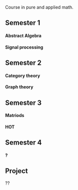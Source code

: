 Course in pure and applied math.

## Semester 1

#### Abstract Algebra

#### Signal processing


## Semester 2


#### Category theory


#### Graph theory


## Semester 3

#### Matriods

#### HOT


## Semester 4

#### ?


#### 


## Project

??
